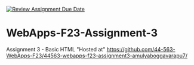 [![Review Assignment Due Date](https://classroom.github.com/assets/deadline-readme-button-24ddc0f5d75046c5622901739e7c5dd533143b0c8e959d652212380cedb1ea36.svg)](https://classroom.github.com/a/q2-Q7VCy)
# WebApps-F23-Assignment-3
Assignment 3 - Basic HTML
"Hosted at" 
https://github.com/44-563-WebApps-F23/44563-webapps-f23-assignment3-amulyaboggavarapu7/


